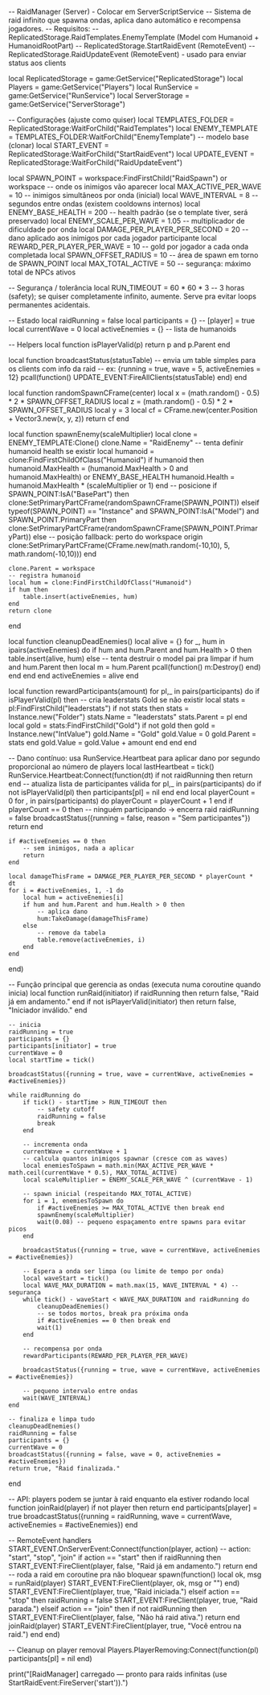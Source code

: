 -- RaidManager (Server) - Colocar em ServerScriptService
-- Sistema de raid infinito que spawna ondas, aplica dano automático e recompensa jogadores.
-- Requisitos:
--   ReplicatedStorage.RaidTemplates.EnemyTemplate  (Model com Humanoid + HumanoidRootPart)
--   ReplicatedStorage.StartRaidEvent  (RemoteEvent)
--   ReplicatedStorage.RaidUpdateEvent (RemoteEvent) - usado para enviar status aos clients

local ReplicatedStorage = game:GetService("ReplicatedStorage")
local Players = game:GetService("Players")
local RunService = game:GetService("RunService")
local ServerStorage = game:GetService("ServerStorage")

-- Configurações (ajuste como quiser)
local TEMPLATES_FOLDER = ReplicatedStorage:WaitForChild("RaidTemplates")
local ENEMY_TEMPLATE = TEMPLATES_FOLDER:WaitForChild("EnemyTemplate") -- modelo base (clonar)
local START_EVENT = ReplicatedStorage:WaitForChild("StartRaidEvent")
local UPDATE_EVENT = ReplicatedStorage:WaitForChild("RaidUpdateEvent")

local SPAWN_POINT = workspace:FindFirstChild("RaidSpawn") or workspace -- onde os inimigos vão aparecer
local MAX_ACTIVE_PER_WAVE = 10             -- inimigos simultâneos por onda (inicial)
local WAVE_INTERVAL = 8                    -- segundos entre ondas (existem cooldowns internos)
local ENEMY_BASE_HEALTH = 200              -- health padrão (se o template tiver, será preservado)
local ENEMY_SCALE_PER_WAVE = 1.05          -- multiplicador de dificuldade por onda
local DAMAGE_PER_PLAYER_PER_SECOND = 20    -- dano aplicado aos inimigos por cada jogador participante
local REWARD_PER_PLAYER_PER_WAVE = 10      -- gold por jogador a cada onda completada
local SPAWN_OFFSET_RADIUS = 10             -- área de spawn em torno de SPAWN_POINT
local MAX_TOTAL_ACTIVE = 50                -- segurança: máximo total de NPCs ativos

-- Segurança / tolerância
local RUN_TIMEOUT = 60 * 60 * 3 -- 3 horas (safety); se quiser completamente infinito, aumente. Serve pra evitar loops permanentes acidentais.

-- Estado
local raidRunning = false
local participants = {} -- [player] = true
local currentWave = 0
local activeEnemies = {} -- lista de humanoids

-- Helpers
local function isPlayerValid(p)
    return p and p.Parent
end

local function broadcastStatus(statusTable)
    -- envia um table simples para os clients com info da raid
    -- ex: {running = true, wave = 5, activeEnemies = 12}
    pcall(function()
        UPDATE_EVENT:FireAllClients(statusTable)
    end)
end

local function randomSpawnCFrame(center)
    local x = (math.random() - 0.5) * 2 * SPAWN_OFFSET_RADIUS
    local z = (math.random() - 0.5) * 2 * SPAWN_OFFSET_RADIUS
    local y = 3
    local cf = CFrame.new(center.Position + Vector3.new(x, y, z))
    return cf
end

local function spawnEnemy(scaleMultiplier)
    local clone = ENEMY_TEMPLATE:Clone()
    clone.Name = "RaidEnemy"
    -- tenta definir humanoid health se existir
    local humanoid = clone:FindFirstChildOfClass("Humanoid")
    if humanoid then
        humanoid.MaxHealth = (humanoid.MaxHealth > 0 and humanoid.MaxHealth) or ENEMY_BASE_HEALTH
        humanoid.Health = humanoid.MaxHealth * (scaleMultiplier or 1)
    end
    -- posicione
    if SPAWN_POINT:IsA("BasePart") then
        clone:SetPrimaryPartCFrame(randomSpawnCFrame(SPAWN_POINT))
    elseif typeof(SPAWN_POINT) == "Instance" and SPAWN_POINT:IsA("Model") and SPAWN_POINT.PrimaryPart then
        clone:SetPrimaryPartCFrame(randomSpawnCFrame(SPAWN_POINT.PrimaryPart))
    else
        -- posição fallback: perto do workspace origin
        clone:SetPrimaryPartCFrame(CFrame.new(math.random(-10,10), 5, math.random(-10,10)))
    end

    clone.Parent = workspace
    -- registra humanoid
    local hum = clone:FindFirstChildOfClass("Humanoid")
    if hum then
        table.insert(activeEnemies, hum)
    end
    return clone
end

local function cleanupDeadEnemies()
    local alive = {}
    for _, hum in ipairs(activeEnemies) do
        if hum and hum.Parent and hum.Health > 0 then
            table.insert(alive, hum)
        else
            -- tenta destruir o model pai pra limpar
            if hum and hum.Parent then
                local m = hum.Parent
                pcall(function() m:Destroy() end)
            end
        end
    end
    activeEnemies = alive
end

local function rewardParticipants(amount)
    for pl,_ in pairs(participants) do
        if isPlayerValid(pl) then
            -- cria leaderstats Gold se não existir
            local stats = pl:FindFirstChild("leaderstats")
            if not stats then
                stats = Instance.new("Folder")
                stats.Name = "leaderstats"
                stats.Parent = pl
            end
            local gold = stats:FindFirstChild("Gold")
            if not gold then
                gold = Instance.new("IntValue")
                gold.Name = "Gold"
                gold.Value = 0
                gold.Parent = stats
            end
            gold.Value = gold.Value + amount
        end
    end
end

-- Dano contínuo: usa RunService.Heartbeat para aplicar dano por segundo proporcional ao número de players
local lastHeartbeat = tick()
RunService.Heartbeat:Connect(function(dt)
    if not raidRunning then return end
    -- atualiza lista de participantes válida
    for pl,_ in pairs(participants) do
        if not isPlayerValid(pl) then participants[pl] = nil end
    end
    local playerCount = 0
    for _,_ in pairs(participants) do playerCount = playerCount + 1 end
    if playerCount == 0 then
        -- ninguém participando -> encerra raid
        raidRunning = false
        broadcastStatus({running = false, reason = "Sem participantes"})
        return
    end

    if #activeEnemies == 0 then
        -- sem inimigos, nada a aplicar
        return
    end

    local damageThisFrame = DAMAGE_PER_PLAYER_PER_SECOND * playerCount * dt
    for i = #activeEnemies, 1, -1 do
        local hum = activeEnemies[i]
        if hum and hum.Parent and hum.Health > 0 then
            -- aplica dano
            hum:TakeDamage(damageThisFrame)
        else
            -- remove da tabela
            table.remove(activeEnemies, i)
        end
    end
end)

-- Função principal que gerencia as ondas (executa numa coroutine quando inicia)
local function runRaid(initiator)
    if raidRunning then return false, "Raid já em andamento." end
    if not isPlayerValid(initiator) then return false, "Iniciador inválido." end

    -- inicia
    raidRunning = true
    participants = {}
    participants[initiator] = true
    currentWave = 0
    local startTime = tick()

    broadcastStatus({running = true, wave = currentWave, activeEnemies = #activeEnemies})

    while raidRunning do
        if tick() - startTime > RUN_TIMEOUT then
            -- safety cutoff
            raidRunning = false
            break
        end

        -- incrementa onda
        currentWave = currentWave + 1
        -- calcula quantos inimigos spawnar (cresce com as waves)
        local enemiesToSpawn = math.min(MAX_ACTIVE_PER_WAVE * math.ceil(currentWave * 0.5), MAX_TOTAL_ACTIVE)
        local scaleMultiplier = ENEMY_SCALE_PER_WAVE ^ (currentWave - 1)

        -- spawn inicial (respeitando MAX_TOTAL_ACTIVE)
        for i = 1, enemiesToSpawn do
            if #activeEnemies >= MAX_TOTAL_ACTIVE then break end
            spawnEnemy(scaleMultiplier)
            wait(0.08) -- pequeno espaçamento entre spawns para evitar picos
        end

        broadcastStatus({running = true, wave = currentWave, activeEnemies = #activeEnemies})

        -- Espera a onda ser limpa (ou limite de tempo por onda)
        local waveStart = tick()
        local WAVE_MAX_DURATION = math.max(15, WAVE_INTERVAL * 4) -- segurança
        while tick() - waveStart < WAVE_MAX_DURATION and raidRunning do
            cleanupDeadEnemies()
            -- se todos mortos, break pra próxima onda
            if #activeEnemies == 0 then break end
            wait(1)
        end

        -- recompensa por onda
        rewardParticipants(REWARD_PER_PLAYER_PER_WAVE)

        broadcastStatus({running = true, wave = currentWave, activeEnemies = #activeEnemies})

        -- pequeno intervalo entre ondas
        wait(WAVE_INTERVAL)
    end

    -- finaliza e limpa tudo
    cleanupDeadEnemies()
    raidRunning = false
    participants = {}
    currentWave = 0
    broadcastStatus({running = false, wave = 0, activeEnemies = #activeEnemies})
    return true, "Raid finalizada."
end

-- API: players podem se juntar à raid enquanto ela estiver rodando
local function joinRaid(player)
    if not player then return end
    participants[player] = true
    broadcastStatus({running = raidRunning, wave = currentWave, activeEnemies = #activeEnemies})
end

-- RemoteEvent handlers
START_EVENT.OnServerEvent:Connect(function(player, action)
    -- action: "start", "stop", "join"
    if action == "start" then
        if raidRunning then
            START_EVENT:FireClient(player, false, "Raid já em andamento.")
            return
        end
        -- roda a raid em coroutine pra não bloquear
        spawn(function()
            local ok, msg = runRaid(player)
            START_EVENT:FireClient(player, ok, msg or "")
        end)
        START_EVENT:FireClient(player, true, "Raid iniciada.")
    elseif action == "stop" then
        raidRunning = false
        START_EVENT:FireClient(player, true, "Raid parada.")
    elseif action == "join" then
        if not raidRunning then
            START_EVENT:FireClient(player, false, "Não há raid ativa.")
            return
        end
        joinRaid(player)
        START_EVENT:FireClient(player, true, "Você entrou na raid.")
    end
end)

-- Cleanup on player removal
Players.PlayerRemoving:Connect(function(pl)
    participants[pl] = nil
end)

print("[RaidManager] carregado — pronto para raids infinitas (use StartRaidEvent:FireServer('start')).")

